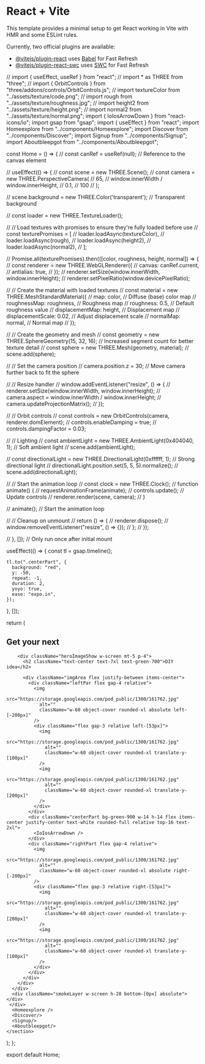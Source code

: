 # React + Vite

This template provides a minimal setup to get React working in Vite with HMR and some ESLint rules.

Currently, two official plugins are available:

- [@vitejs/plugin-react](https://github.com/vitejs/vite-plugin-react/blob/main/packages/plugin-react/README.md) uses [Babel](https://babeljs.io/) for Fast Refresh
- [@vitejs/plugin-react-swc](https://github.com/vitejs/vite-plugin-react-swc) uses [SWC](https://swc.rs/) for Fast Refresh







// import { useEffect, useRef } from "react";
// import * as THREE from "three";
// import { OrbitControls } from "three/addons/controls/OrbitControls.js";
// import textureColor from "../assets/texture/code.png";
// import rough from "../assets/texture/roughness.jpg";
// import height2 from "../assets/texture/height.png";
// import normal2 from "../assets/texture/normal.png";
import { IoIosArrowDown } from "react-icons/io";
import gsap from "gsap";
import { useEffect } from "react";
import Homeexplore from "../components/Homeexplore";
import Discover from "../components/Discover";
import Signup from "../components/Signup";
import Aboutbleepgot from "../components/Aboutbleepgot";



const Home = () => {
  // const canRef = useRef(null); // Reference to the canvas element

  // useEffect(() => {
  //   const scene = new THREE.Scene();
  //   const camera = new THREE.PerspectiveCamera(
  //     65,
  //     window.innerWidth / window.innerHeight,
  //     0.1,
  //     100
  //   );

  //   scene.background = new THREE.Color('transparent'); // Transparent background

  //   const loader = new THREE.TextureLoader();

  //   // Load textures with promises to ensure they're fully loaded before use
  //   const texturePromises = [
  //     loader.loadAsync(textureColor),
  //     loader.loadAsync(rough),
  //     loader.loadAsync(height2),
  //     loader.loadAsync(normal2),
  //   ];

  //   Promise.all(texturePromises).then(([color, roughness, height, normal]) => {
  //     const renderer = new THREE.WebGLRenderer({
  //       canvas: canRef.current,
  //       antialias: true,
  //     });
  //     renderer.setSize(window.innerWidth, window.innerHeight);
  //     renderer.setPixelRatio(window.devicePixelRatio);

  //     // Create the material with loaded textures
  //     const material = new THREE.MeshStandardMaterial({
  //       map: color,                // Diffuse (base) color map
  //       roughnessMap: roughness,    // Roughness map
  //       roughness: 0.5,            // Default roughness value
  //       displacementMap: height,    // Displacement map
  //       displacementScale: 0.02,    // Adjust displacement scale
  //       normalMap: normal,          // Normal map
  //     });

  //     // Create the geometry and mesh
  //     const geometry = new THREE.SphereGeometry(15, 32, 16); // Increased segment count for better texture detail
  //     const sphere = new THREE.Mesh(geometry, material);
  //     scene.add(sphere);

  //     // Set the camera position
  //     camera.position.z = 30; // Move camera further back to fit the sphere

  //     // Resize handler
  //     window.addEventListener("resize", () => {
  //       renderer.setSize(window.innerWidth, window.innerHeight);
  //       camera.aspect = window.innerWidth / window.innerHeight;
  //       camera.updateProjectionMatrix();
  //     });

  //     // Orbit controls
  //     const controls = new OrbitControls(camera, renderer.domElement);
  //     controls.enableDamping = true;
  //     controls.dampingFactor = 0.03;

  //     // Lighting
  //     const ambientLight = new THREE.AmbientLight(0x404040, 1); // Soft ambient light
  //     scene.add(ambientLight);

  //     const directionalLight = new THREE.DirectionalLight(0xffffff, 1); // Strong directional light
  //     directionalLight.position.set(5, 5, 5).normalize();
  //     scene.add(directionalLight);

  //     // Start the animation loop
  //     const clock = new THREE.Clock();
  //     function animate() {
  //       requestAnimationFrame(animate);
  //       controls.update(); // Update controls
  //       renderer.render(scene, camera);
  //     }

  //     animate(); // Start the animation loop

  //     // Cleanup on unmount
  //     return () => {
  //       renderer.dispose();
  //       window.removeEventListener("resize", () => {});
  //     };
  //   });

  // }, []); // Only run once after initial mount

  useEffect(() => {
    const tl = gsap.timeline();

    tl.to(".centerPart", {
      background: "red",
      y: -50,
      repeat: -1,
      duration: 2,
      yoyo: true,
      ease: "expo.in",
    });
  }, []);

  return (
    <section className="heroPage w-screen relative">
     <div className="w-screen relative">
     <div className="w-screen h-[85vh] overflow-hidden flex flex-col">
        <h1 className="text-7xl text-center mt-20 font-semibold">Get your next</h1>

        <div className="heroImageShow w-screen mt-5 p-4">
          <h2 className="text-center text-7xl text-green-700">DIY idea</h2>

          <div className="imgArea flex justify-between items-center">
            <div className="leftPar flex gap-4 relative">
              <img
                src="https://storage.googleapis.com/pod_public/1300/161762.jpg"
                alt=""
                className="w-60 object-cover rounded-xl absolute left-[-200px]"
              />
              <div className="flex gap-3 relative left-[53px]">
                <img
                  src="https://storage.googleapis.com/pod_public/1300/161762.jpg"
                  alt=""
                  className="w-60 object-cover rounded-xl translate-y-[100px]"
                />
                <img
                  src="https://storage.googleapis.com/pod_public/1300/161762.jpg"
                  alt=""
                  className="w-60 object-cover rounded-xl translate-y-[200px]"
                />
              </div>
            </div>
            <div className="centerPart bg-green-900 w-14 h-14 flex items-center justify-center text-white rounded-full relative top-16 text-2xl">
              <IoIosArrowDown />
            </div>
            <div className="rightPart flex gap-4 relative">
              <img
                src="https://storage.googleapis.com/pod_public/1300/161762.jpg"
                alt=""
                className="w-60 object-cover rounded-xl absolute right-[-200px]"
              />
              <div className="flex gap-3 relative right-[53px]">
                <img
                  src="https://storage.googleapis.com/pod_public/1300/161762.jpg"
                  alt=""
                  className="w-60 object-cover rounded-xl translate-y-[200px]"
                />
                <img
                  src="https://storage.googleapis.com/pod_public/1300/161762.jpg"
                  alt=""
                  className="w-60 object-cover rounded-xl translate-y-[100px]"
                />
              </div>
            </div>
          </div>
        </div>
      </div>
      <div className="smokeLayer w-screen h-20 bottom-[0px] absolute"></div>
     </div>
      <Homeexplore />
      <Discover/>
      <Signup/>
      <Aboutbleepgot/>
    </section>
  );
};

export default Home;
